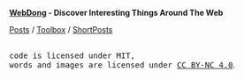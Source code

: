 **[WebDong](https://www.webdong.dev/) - Discover Interesting Things Around The Web**

[Posts](https://www.webdong.dev/post/) /
[Toolbox](https://www.webdong.dev/toolbox/) /
[ShortPosts](https://www.webdong.dev/shortpost/)

<br/>
<samp>code is licensed under MIT,<br> words and images are licensed under <a href='https://creativecommons.org/licenses/by-nc/4.0/'>CC BY-NC 4.0</a></samp>.
